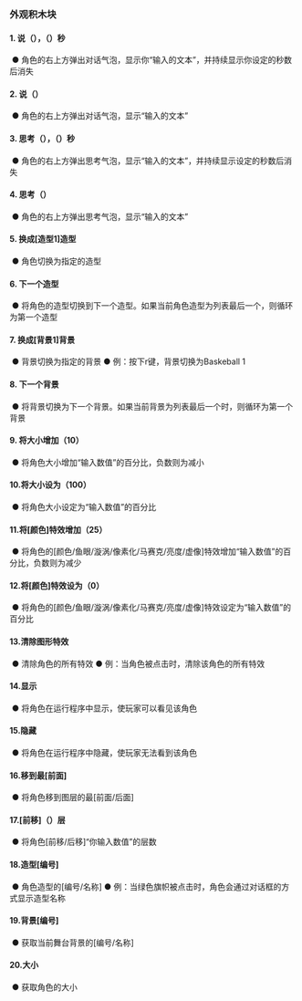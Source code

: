 ### 外观积木块	
#### 1.	说（），（）秒
![]()
●	角色的右上方弹出对话气泡，显示你“输入的文本”，并持续显示你设定的秒数后消失
![]()

#### 2.	说（）
![]()
●   角色的右上方弹出对话气泡，显示“输入的文本”

#### 3.	思考（），（）秒
![]()
●   角色的右上方弹出思考气泡，显示“输入的文本”，并持续显示设定的秒数后消失
![]()

#### 4.	思考（）
![]()
●   角色的右上方弹出思考气泡，显示“输入的文本”

#### 5.	换成[造型1]造型
![]()
●  角色切换为指定的造型

#### 6.	下一个造型
![]()
●  将角色的造型切换到下一个造型。如果当前角色造型为列表最后一个，则循环为第一个造型

#### 7.	换成[背景1]背景
![]()
●  背景切换为指定的背景
●  例：按下r键，背景切换为Baskeball 1
![]()

#### 8.	下一个背景
![]()
●  将背景切换为下一个背景。如果当前背景为列表最后一个时，则循环为第一个背景

#### 9.	将大小增加（10）
![]()
●  将角色大小增加“输入数值”的百分比，负数则为减小

#### 10.将大小设为（100）
![]()
●  将角色大小设定为“输入数值”的百分比

#### 11.将[颜色]特效增加（25）
![]()
●  将角色的[颜色/鱼眼/漩涡/像素化/马赛克/亮度/虚像]特效增加“输入数值”的百分比，负数则为减少

#### 12.将[颜色]特效设为（0）
![]()
●  将角色的[颜色/鱼眼/漩涡/像素化/马赛克/亮度/虚像]特效设定为“输入数值”的百分比

#### 13.清除图形特效
![]()
●  清除角色的所有特效
●  例：当角色被点击时，清除该角色的所有特效
![]()

#### 14.显示
![]()
●  将角色在运行程序中显示，使玩家可以看见该角色

#### 15.隐藏
![]()
●  将角色在运行程序中隐藏，使玩家无法看到该角色

#### 16.移到最[前面]
![]()
●  将角色移到图层的最[前面/后面]

#### 17.[前移]（）层
![]()
●  将角色[前移/后移]“你输入数值”的层数

#### 18.造型[编号]
![]()
●  角色造型的[编号/名称] 
●  例：当绿色旗帜被点击时，角色会通过对话框的方式显示造型名称
![]()

#### 19.背景[编号]
![]()
●  获取当前舞台背景的[编号/名称]

#### 20.大小
![]()
●  获取角色的大小





